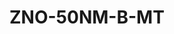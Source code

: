 # ZNO-50NM-B-MT
<script type="application/ld+json">

  {
    "@context": "https://schema.org/",
    "@type": "ChemicalSubstance",
    "http://purl.org/dc/terms/conformsTo":
      {
        "@type": "CreativeWork",
        "@id": "https://bioschemas.org/profiles/ChemicalSubstance/0.4-RELEASE/"
      },
    "name": "ZNO-50NM-B-MT",
    "@id":"wiki:ZNO-2D50NM-2DB-2DMT",
  }
</script>

